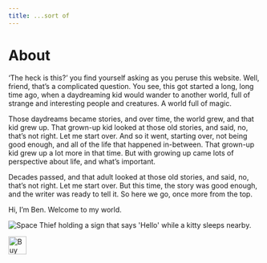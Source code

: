 ```yaml
---
title: ...sort of
---
```

# About
‘The heck is this?’ you find yourself asking as you peruse this website. Well, friend, that’s a complicated question. You see, this got started a long, long time ago, when a daydreaming kid would wander to another world, full of strange and interesting people and creatures. A world full of magic.  

Those daydreams became stories, and over time, the world grew, and that kid grew up. That grown-up kid looked at those old stories, and said, no, that’s not right. Let me start over. And so it went, starting over, not being good enough, and all of the life that happened in-between. That grown-up kid grew up a lot more in that time. But with growing up came lots of perspective about life, and what’s important.  

Decades passed, and that adult looked at those old stories, and said, no, that’s not right. Let me start over. But this time, the story was good enough, and the writer was ready to tell it. So here we go, once more from the top.  

Hi, I’m Ben. Welcome to my world.

<picture>
    <source srcset="{{ site.artmedia }}space-thief-sign.webp" type="image/webp">
    <source srcset="{{ site.artmedia }}space-thief-sign.png" type="image/png"> 
    <img style="text-align:center;" src="{{ site.artmedia }}space-thief-sign.png" alt="Space Thief holding a sign that says 'Hello' while a kitty sleeps nearby." title="Hello.">
</picture>

<a href='https://ko-fi.com/B0B2V2QD' target='_blank'><img height='36' style='border:0px;height:36px;' src='https://cdn.ko-fi.com/cdn/kofi1.png?v=2' border='0' alt='Buy Me a Coffee at ko-fi.com' /></a>